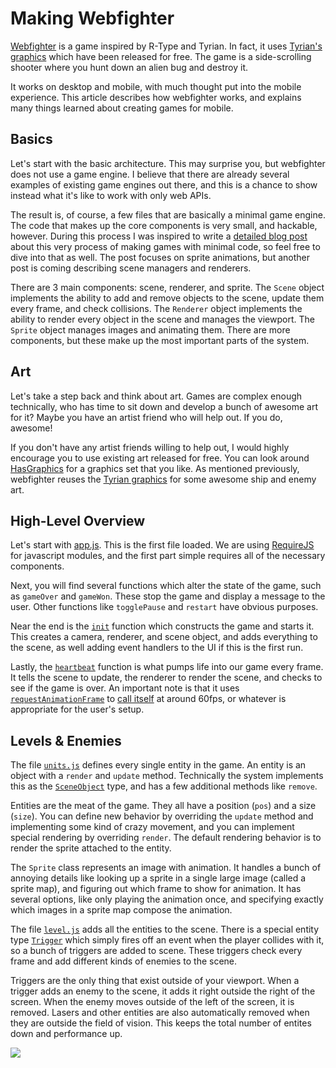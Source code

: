 
# Making Webfighter

[Webfighter](http://jlongster.github.com/webfighter/) is a game inspired by R-Type and Tyrian. In fact, it uses [Tyrian's graphics](http://www.lostgarden.com/2007/04/free-game-graphics-tyrian-ships-and.html) which have been released for free. The game is a side-scrolling shooter where you hunt down an alien bug and destroy it.

It works on desktop and mobile, with much thought put into the mobile experience. This article describes how webfighter works, and explains many things learned about creating games for mobile.

## Basics

Let's start with the basic architecture. This may surprise you, but webfighter does not use a game engine. I believe that there are already several examples of existing game engines out there, and this is a chance to show instead what it's like to work with only web APIs.

The result is, of course, a few files that are basically a minimal game engine. The code that makes up the core components is very small, and hackable, however. During this process I was inspired to write a [detailed blog post](http://jlongster.com/Making-Sprite-based-Games-with-Canvas) about this very process of making games with minimal code, so feel free to dive into that as well. The post focuses on sprite animations, but another post is coming describing scene managers and renderers.

There are 3 main components: scene, renderer, and sprite. The `Scene` object implements the ability to add and remove objects to the scene, update them every frame, and check collisions. The `Renderer` object implements the ability to render every object in the scene and manages the viewport. The `Sprite` object manages images and animating them. There are more components, but these make up the most important parts of the system.

## Art

Let's take a step back and think about art. Games are complex enough technically, who has time to sit down and develop a bunch of awesome art for it? Maybe you have an artist friend who will help out. If you do, awesome!

If you don't have any artist friends willing to help out, I would highly encourage you to use existing art released for free. You can look around [HasGraphics](http://hasgraphics.com/) for a graphics set that you like. As mentioned previously, webfighter reuses the [Tyrian graphics](http://www.lostgarden.com/2007/04/free-game-graphics-tyrian-ships-and.html) for some awesome ship and enemy art.

## High-Level Overview

Let's start with [app.js](https://github.com/jlongster/webfighter/blob/master/www/js/app.js). This is the first file loaded. We are using [RequireJS](http://requirejs.org/) for javascript modules, and the first part simple requires all of the necessary components.

Next, you will find several functions which alter the state of the game, such as `gameOver` and `gameWon`. These stop the game and display a message to the user. Other functions like `togglePause` and `restart` have obvious purposes.

Near the end is the [`init`](https://github.com/jlongster/webfighter/blob/master/www/js/app.js#L105) function which constructs the game and starts it. This creates a camera, renderer, and scene object, and adds everything to the scene, as well adding event handlers to the UI if this is the first run.

Lastly, the [`heartbeat`](https://github.com/jlongster/webfighter/blob/master/www/js/app.js#L135) function is what pumps life into our game every frame. It tells the scene to update, the renderer to render the scene, and checks to see if the game is over. An important note is that it uses [`requestAnimationFrame`](https://developer.mozilla.org/en-US/docs/DOM/window.requestAnimationFrame) to [call itself](https://github.com/jlongster/webfighter/blob/master/www/js/app.js#L158) at around 60fps, or whatever is appropriate for the user's setup.

## Levels & Enemies

The file [`units.js`](https://github.com/jlongster/webfighter/blob/master/www/js/units.js) defines every single entity in the game. An entity is an object with a `render` and `update` method. Technically the system implements this as the [`SceneObject`](https://github.com/jlongster/webfighter/blob/master/www/js/sceneobject.js) type, and has a few additional methods like `remove`.

Entities are the meat of the game. They all have a position (`pos`) and a size (`size`). You can define new behavior by overriding the `update` method and implementing some kind of crazy movement, and you can implement special rendering by overriding `render`. The default rendering behavior is to render the sprite attached to the entity.

The `Sprite` class represents an image with animation. It handles a bunch of annoying details like looking up a sprite in a single large image (called a sprite map), and figuring out which frame to show for animation. It has several options, like only playing the animation once, and specifying exactly which images in a sprite map compose the animation.

The file [`level.js`](https://github.com/jlongster/webfighter/blob/master/www/js/level.js) adds all the entities to the scene. There is a special entity type [`Trigger`](https://github.com/jlongster/webfighter/blob/master/www/js/units.js#L615) which simply fires off an event when the player collides with it, so a bunch of triggers are added to scene. These triggers check every frame and add different kinds of enemies to the scene.

Triggers are the only thing that exist outside of your viewport. When a trigger adds an enemy to the scene, it adds it right outside the right of the screen. When the enemy moves outside of the left of the screen, it is removed. Lasers and other entities are also automatically removed when they are outside the field of vision. This keeps the total number of entites down and performance up.

<img src="http://jlongster.com/s/webfighter-screen1.png" />